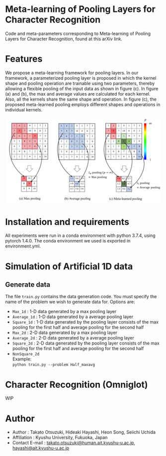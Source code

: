 # Meta-learning of Pooling Layers for Character Recognition

Code and meta-parameters corresponding to Meta-learning of Pooling Layers for Character Recognition, found at this arXiv link.
 
# Features
 
We propose a meta-learning framework for pooling layers. In our framework, a parameterized pooling layer is proposed in which the kernel shape and pooling operation are trainable using two parameters, thereby allowing a flexible pooling of the input data as shown in figure (c). 
In figure (a) and (b), the max and average values are calculated for each kernel. Also, all the kernels share the same shape and operation. 
In figure (c), the proposed meta-learned pooling employs different shapes and operations in individual kernels. 

<div align="center">
<img src=./figures/PoolingComparison.png alt="属性" title="タイトル">
</div>

<!-- <img src=./figures/figure2-7.jpg width="460px"> -->
 
# Installation and requirements
 
All experiments were run in a conda environment with python 3.7.4, using pytorch 1.4.0. The conda environment we used is exported in environment.yml.
 
# Simulation of Artificial 1D data
## Generate data
The file ```train.py``` contains the data generation code. You must specify the name of the problem we wish to generate data for. Options are:

* ```Max_1d``` : 1-D data generated by a max pooling layer
* ```Average_1d``` : 1-D data generated by a average pooling layer
* ```Square_1d``` : 1-D data generated by the pooling layer consists of the max pooling for the first half and average pooling for the second half
* ```Max_2d``` : 2-D data generated by a max pooling layer
* ```Average_2d``` : 2-D data generated by a average pooling layer
* ```Square_2d``` : 2-D data generated by the pooling layer consists of the max pooling for the first half and average pooling for the second half
* ```NonSquare_2d```  
  Example:  
```python train.py --problem Half_maxavg```
 
# Character Recognition (Omniglot)
 
WIP
 
# Author 
* Author : Takato Otsuzuki, Hideaki Hayashi, Heon Song, Seiichi Uchida
* Affiliation : Kyushu University, Fukuoka, Japan
* Contact E-mail : takato.otsuzuki@human.ait.kyushu-u.ac.jp, hayashi@ait.kyushu-u.ac.jp
